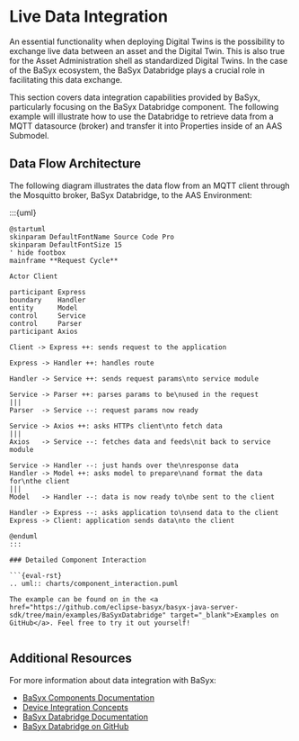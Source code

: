 # Live Data Integration

An essential functionality when deploying Digital Twins is the possibility to exchange live data between an asset and the Digital Twin. This is also true for the Asset Administration shell as standardized Digital Twins. In the case of the BaSyx ecosystem, the BaSyx Databridge plays a crucial role in facilitating this data exchange.

This section covers data integration capabilities provided by BaSyx, particularly focusing on the BaSyx Databridge component. The following example will illustrate how to use the Databridge to retrieve data from a MQTT datasource (broker) and transfer it into Properties inside of an AAS Submodel.

## Data Flow Architecture

The following diagram illustrates the data flow from an MQTT client through the Mosquitto broker, BaSyx Databridge, to the AAS Environment:

:::{uml}
```plantuml
@startuml
skinparam DefaultFontName Source Code Pro
skinparam DefaultFontSize 15
' hide footbox
mainframe **Request Cycle**

Actor Client

participant Express
boundary    Handler
entity      Model
control     Service
control     Parser
participant Axios

Client -> Express ++: sends request to the application

Express -> Handler ++: handles route

Handler -> Service ++: sends request params\nto service module

Service -> Parser ++: parses params to be\nused in the request
|||
Parser  -> Service --: request params now ready

Service -> Axios ++: asks HTTPs client\nto fetch data
|||
Axios   -> Service --: fetches data and feeds\nit back to service module

Service -> Handler --: just hands over the\nresponse data
Handler -> Model ++: asks model to prepare\nand format the data for\nthe client
|||
Model   -> Handler --: data is now ready to\nbe sent to the client

Handler -> Express --: asks application to\nsend data to the client
Express -> Client: application sends data\nto the client

@enduml
:::

### Detailed Component Interaction

```{eval-rst}
.. uml:: charts/component_interaction.puml
```

```{note}
The example can be found on in the <a href="https://github.com/eclipse-basyx/basyx-java-server-sdk/tree/main/examples/BaSyxDatabridge" target="_blank">Examples on GitHub</a>. Feel free to try it out yourself!
```

```{include} ../../../_external/basyx-java-server-sdk/examples/BaSyxDatabridge/README.md
```

## Additional Resources

For more information about data integration with BaSyx:

- [BaSyx Components Documentation](../../user_documentation/basyx_components/index.md)
- [Device Integration Concepts](../../user_documentation/concepts%20and%20architecture/device_integration.md)
- [BaSyx Databridge Documentation](../../user_documentation/basyx_components/databridge/index.md)
- [BaSyx Databridge on GitHub](https://github.com/eclipse-basyx/basyx-databridge)
